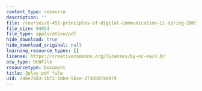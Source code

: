 ```yaml
---
content_type: resource
description: ''
file: /courses/6-451-principles-of-digital-communication-ii-spring-2005/246e78033b721bb45bce2738097a9979_DyRLOmVRQDw.pdf
file_size: 94054
file_type: application/pdf
hide_download: true
hide_download_original: null
learning_resource_types: []
license: https://creativecommons.org/licenses/by-nc-sa/4.0/
ocw_type: OCWFile
resourcetype: Document
title: 3play pdf file
uid: 246e7803-3b72-1bb4-5bce-2738097a9979
---
```

